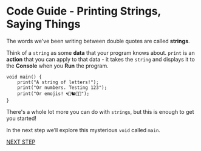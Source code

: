 # Code Guide - Printing Strings, Saying Things

The words we've been writing between double quotes are called
**strings**.

Think of a ```string``` as some **data** that your program knows about.
```print``` is an **action** that you can apply to that data - 
it takes the ```string``` and displays it to the **Console** when you
**Run** the program.

```run-dartpad:theme-dark:mode-inline
void main() {
	print("A string of letters!");
	print("Or numbers. Testing 123");
	print("Or emojis! 🌀🌴🐿🌈🐝");
}
```

There's a whole lot more you can do with ```strings```, but this is
enough to get you started!

In the next step we’ll explore this mysterious ```void``` called ```main```.

[NEXT STEP](Guide3.html)
